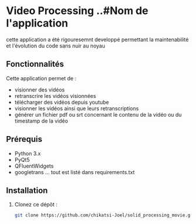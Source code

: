 # Video Processing ..#Nom de l'application


cette application a été rigouresemnt developpé permettant 
la maintenabilité et l'évolution du code sans nuir au noyau


## Fonctionnalités

Cette application permet de :
- visionner des vidéos
- retranscrire les vidéos visionnées
- télécharger des vidéos depuis youtube
- visionner les vidéos ainsi que leurs retranscriptions
- générer un fichier pdf ou srt concernant le contenu de la vidéo ou du timestamp de la vidéo


## Prérequis
- Python 3.x
- PyQt5
- QFluentWidgets
- googletrans
...
tout est listé dans
requirements.txt

## Installation

1. Clonez ce dépôt :
   ```bash
   git clone https://github.com/chikatsi-Joel/solid_processing_movie.git
